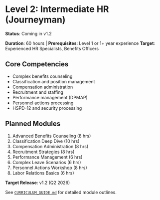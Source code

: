 # Level 2: Intermediate HR (Journeyman)

**Status**: Coming in v1.2

**Duration**: 60 hours | **Prerequisites**: Level 1 or 1+ year experience
**Target**: Experienced HR Specialists, Benefits Officers

## Core Competencies

- Complex benefits counseling
- Classification and position management
- Compensation administration
- Recruitment and staffing
- Performance management (DPMAP)
- Personnel actions processing
- HSPD-12 and security processing

## Planned Modules

1. Advanced Benefits Counseling (8 hrs)
2. Classification Deep Dive (10 hrs)
3. Compensation Administration (8 hrs)
4. Recruitment Strategies (8 hrs)
5. Performance Management (6 hrs)
6. Complex Leave Scenarios (6 hrs)
7. Personnel Actions Workshop (8 hrs)
8. Labor Relations Basics (6 hrs)

**Target Release**: v1.2 (Q2 2026)

See [`CURRICULUM_GUIDE.md`](../CURRICULUM_GUIDE.md) for detailed module outlines.
